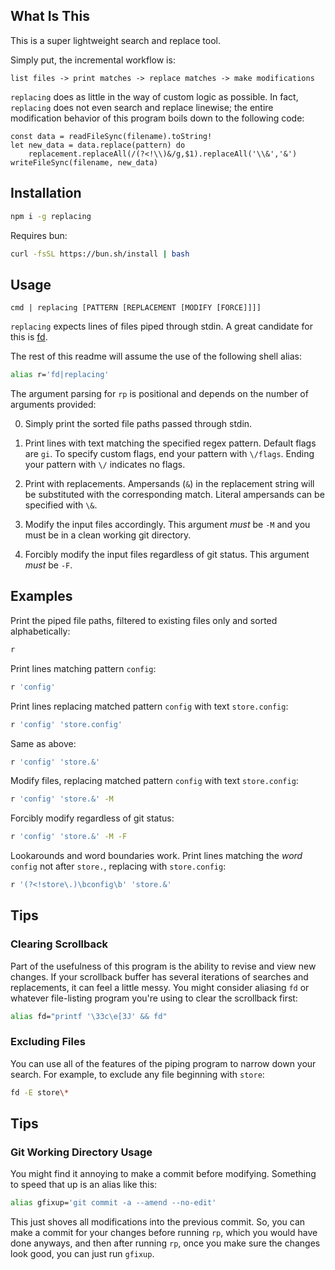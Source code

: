 ## What Is This

This is a super lightweight search and replace tool.

Simply put, the incremental workflow is:

```
list files -> print matches -> replace matches -> make modifications
```

`replacing` does as little in the way of custom logic as possible. In
fact, `replacing` does not even search and replace linewise; the
entire modification behavior of this program boils down to the
following code:

```imba
const data = readFileSync(filename).toString!
let new_data = data.replace(pattern) do
	replacement.replaceAll(/(?<!\\)&/g,$1).replaceAll('\\&','&')
writeFileSync(filename, new_data)
```

## Installation

```sh
npm i -g replacing
```

Requires bun:

```sh
curl -fsSL https://bun.sh/install | bash
```

## Usage

```
cmd | replacing [PATTERN [REPLACEMENT [MODIFY [FORCE]]]]
```

`replacing` expects lines of files piped through stdin.
A great candidate for this is [fd](https://github.com/sharkdp/fd).

The rest of this readme will assume the use of the following shell
alias:

```sh
alias r='fd|replacing'
```

The argument parsing for `rp` is positional and depends on the number
of arguments provided:

0. Simply print the sorted file paths passed through stdin.

1. Print lines with text matching the specified regex pattern. Default
	 flags are `gi`. To specify custom flags, end your pattern with
	 `\/flags`. Ending your pattern with `\/` indicates no flags.

2. Print with replacements. Ampersands (`&`) in the replacement string
	 will be substituted with the corresponding match. Literal
	 ampersands can be specified with `\&`.

3. Modify the input files accordingly. This argument *must* be `-M`
	 and you must be in a clean working git directory.

4. Forcibly modify the input files regardless of git status. This
	 argument *must* be `-F`.

## Examples

Print the piped file paths, filtered to existing files only and sorted
alphabetically:

```sh
r
```

Print lines matching pattern `config`:

```sh
r 'config'
```

Print lines replacing matched pattern `config` with text `store.config`:
```sh
r 'config' 'store.config'
```

Same as above:
```sh
r 'config' 'store.&'
```

Modify files, replacing matched pattern `config` with text `store.config`:
```sh
r 'config' 'store.&' -M
```

Forcibly modify regardless of git status:
```sh
r 'config' 'store.&' -M -F
```

Lookarounds and word boundaries work. Print lines matching the *word* `config` not after `store.`, replacing with `store.config`:
```sh
r '(?<!store\.)\bconfig\b' 'store.&'
```

## Tips

### Clearing Scrollback

Part of the usefulness of this program is the ability to revise and
view new changes. If your scrollback buffer has several iterations of
searches and replacements, it can feel a little messy. You might
consider aliasing `fd` or whatever file-listing program you're using
to clear the scrollback first:

```sh
alias fd="printf '\33c\e[3J' && fd"
```

### Excluding Files

You can use all of the features of the piping program to narrow down
your search. For example, to exclude any file beginning with `store`:

```sh
fd -E store\*
```

## Tips

### Git Working Directory Usage

You might find it annoying to make a commit before modifying.
Something to speed that up is an alias like this:

```sh
alias gfixup='git commit -a --amend --no-edit'
```

This just shoves all modifications into the previous commit. So, you
can make a commit for your changes before running `rp`, which you
would have done anyways, and then after running `rp`, once you make
sure the changes look good, you can just run `gfixup`.
